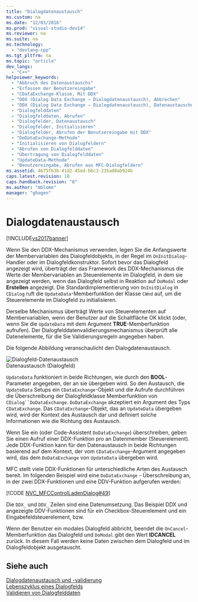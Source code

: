 ```yaml
---
title: "Dialogdatenaustausch"
ms.custom: na
ms.date: "12/03/2016"
ms.prod: "visual-studio-dev14"
ms.reviewer: na
ms.suite: na
ms.technology: 
  - "devlang-cpp"
ms.tgt_pltfrm: na
ms.topic: "article"
dev_langs: 
  - "C++"
helpviewer_keywords: 
  - "Abbruch des Datenaustauschs"
  - "Erfassen der Benutzereingabe"
  - "CDataExchange-Klasse, Mit DDX"
  - "DDX (Dialog Data Exchange – Dialogdatenaustausch), Abbrechen"
  - "DDX (Dialog Data Exchange – Dialogdatenaustausch), Datenaustauschmechanismus"
  - "Dialogfelddaten"
  - "Dialogfelddaten, Abrufen"
  - "Dialogfelder, Datenaustausch"
  - "Dialogfelder, Initialisieren"
  - "Dialogfelder, Abrufen der Benutzereingabe mit DDX"
  - "DoDataExchange-Methode"
  - "Initialisieren von Dialogfeldern"
  - "Abrufen von Dialogfelddaten"
  - "Übertragung von Dialogfelddaten"
  - "UpdateData-Methode"
  - "Benutzereingabe, Abrufen aus MFC-Dialogfeldern"
ms.assetid: 4675f63b-41d2-45ed-b6c3-235ad8ab924b
caps.latest.revision: 10
caps.handback.revision: "6"
ms.author: "mblome"
manager: "ghogen"
---
```

# Dialogdatenaustausch
[!INCLUDE[vs2017banner](../assembler/inline/includes/vs2017banner.md)]

Wenn Sie den DDX\-Mechanismus verwenden, legen Sie die Anfangswerte der Membervariablen des Dialogfeldobjekts, in der Regel im `OnInitDialog`\-Handler oder im Dialogfeldkonstruktor.  Sofort bevor das Dialogfeld angezeigt wird, überträgt der das Framework des DDX\-Mechanismus die Werte der Membervariablen an Steuerelemente im Dialogfeld, in dem sie angezeigt werden, wenn das Dialogfeld selbst in Reaktion auf `DoModal` oder **Erstellen** angezeigt.  Die Standardimplementierung von `OnInitDialog` in `CDialog` ruft die `UpdateData`\-Memberfunktion der Klasse `CWnd` auf, um die Steuerelemente im Dialogfeld zu initialisieren.  
  
 Derselbe Mechanismus überträgt Werte von Steuerelementen auf Membervariablen, wenn der Benutzer auf die Schaltfläche OK klickt \(oder, wenn Sie die `UpdateData` mit dem Argument **TRUE**\-Memberfunktion aufrufen\).  Der Dialogfelddatenvalidierungsmechanismus überprüft alle Datenelemente, für die Sie Validierungsregeln angegeben haben.  
  
 Die folgende Abbildung veranschaulicht den Dialogdatenaustausch.  
  
 ![Dialogfeld&#45;Datenaustausch](../mfc/media/vc379d1.png "vc379D1")  
Datenaustausch \(Dialogfeld\)  
  
 `UpdateData` funktioniert in beide Richtungen, wie durch den **BOOL**\-Parameter angegeben, der an sie übergeben wird.  So den Austausch, die `UpdateData` Setups ein `CDataExchange`\-Objekt und die Aufrufe durchführen die Überschreibung der Dialogfeldklasse Memberfunktion von `CDialog``DoDataExchange`.  `DoDataExchange` akzeptiert ein Argument des Typs `CDataExchange`.  Das `CDataExchange`\-Objekt, das an `UpdateData` übergeben wird, wird der Kontext des Austausch dar und definiert solche Informationen wie die Richtung des Austausch.  
  
 Wenn Sie ein \(oder Code\-Assistent `DoDataExchange`\) überschreiben, geben Sie einen Aufruf einer DDX\-Funktion pro an Datenmember \(Steuerelement\).  Jede DDX\-Funktion kann für den Datenaustausch in beide Richtungen basierend auf dem Kontext, der vom `CDataExchange`\-Argument angegeben wird, das dem `DoDataExchange` von `UpdateData` übergeben wird.  
  
 MFC stellt viele DDX\-Funktionen für unterschiedliche Arten des Austausch bereit.  Im folgenden Beispiel wird eine `DoDataExchange` \- Überschreibung an, in der zwei DDX\-Funktionen und eine DDV\-Funktion aufgerufen werden:  
  
 [!CODE [NVC_MFCControlLadenDialog#49](../CodeSnippet/VS_Snippets_Cpp/NVC_MFCControlLadenDialog#49)]  
  
 Die `DDX_` und `DDV_` Zeilen sind eine Datenumsetzung.  Das Beispiel DDX und angezeigte DDV\-Funktionen sind für ein Checkbox\-Steuerelement und ein Eingabefeldsteuerelement, bzw.  
  
 Wenn der Benutzer ein modales Dialogfeld abbricht, beendet die `OnCancel`\-Memberfunktion das Dialogfeld und `DoModal` gibt den Wert **IDCANCEL** zurück.  In diesem Fall werden keine Daten zwischen dem Dialogfeld und im Dialogfeldobjekt ausgetauscht.  
  
## Siehe auch  
 [Dialogdatenaustausch und \-validierung](../mfc/dialog-data-exchange-and-validation.md)   
 [Lebenszyklus eines Dialogfelds](../mfc/life-cycle-of-a-dialog-box.md)   
 [Validieren von Dialogfelddaten](../mfc/dialog-data-validation.md)